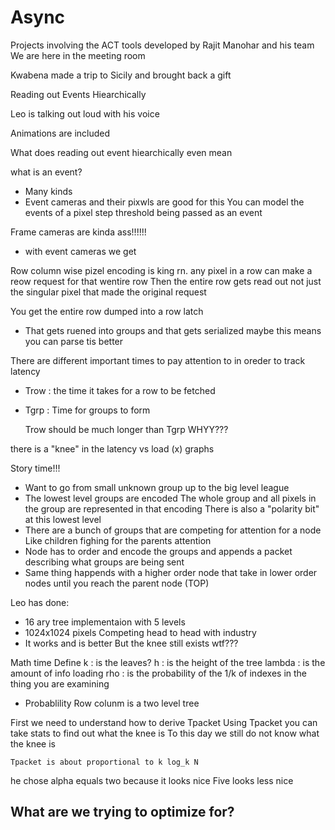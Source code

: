 # Async
Projects involving the ACT tools developed by Rajit Manohar and his team
We are here in the meeting room

Kwabena made a trip to Sicily and brought back a gift

Reading out Events Hiearchically

Leo is talking out loud with his voice

Animations are included

What does reading out event hiearchically even mean

what is an event?
- Many kinds
- Event cameras and their pixwls are good for this
	You can model the events of a pixel step threshold being passed as an event

Frame cameras are kinda ass!!!!!!
- with event cameras we get 

Row column wise pizel encoding  is king rn. 
 any pixel in a row can make a reow request  for that wentire row
 	Then the entire row gets read out not just the singular pixel that made the original request

You get the entire row dumped into a row latch 
- That gets ruened into groups and that gets serialized
	maybe this means you can parse tis better


There are different important times to pay attention to in oreder to track latency
- Trow : the time it takes for a row to be fetched
- Tgrp : Time for groups to form
	
	Trow should be much longer than Tgrp
		WHYY???


there is a "knee" in the latency vs load (x) graphs


Story time!!!
- Want to go from small unknown group up to the big level league
- The lowest level groups are encoded
	The whole group and all pixels in the group are represented in that encoding
	There is also a "polarity bit" at this lowest level
- There are a bunch of groups that are competing for attention for a node
	Like children fighing for the parents attention
- Node has to order and encode the groups and appends a packet describing what groups are being sent
- Same thing happends with a higher order node that take in lower order nodes until you reach the parent node (TOP)



Leo has done:
- 16 ary tree implementaion with 5 levels
- 1024x1024 pixels
	Competing head to head with industry
- It works and is better
	But the knee still exists wtf???



Math time
	Define
		k :  is the leaves?
		h :  is the height of the tree
		lambda :  is the amount of info loading
		rho :  is the probability of the 1/k of indexes in the thing you are examining

- Probablility
	Row colunm is a two level tree

First we need to understand how to derive Tpacket
Using Tpacket you can take stats to find out what the knee is
	To this day we still do not know what the knee is

	Tpacket is about proportional to k log_k N


he chose alpha equals two
	because it looks nice
		Five looks less nice

What are we trying to optimize for?
- 












